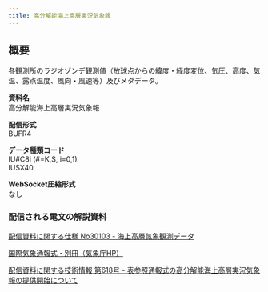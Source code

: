 ```yaml
---
title: 高分解能海上高層実況気象報
---
```


## 概要
各観測所のラジオゾンデ観測値（放球点からの緯度・経度変位、気圧、高度、気温、露点温度、風向・風速等）及びメタデータ。

**資料名** <br/>
高分解能海上高層実況気象報

**配信形式** <br/>
BUFR4

**データ種類コード** <br/>
IU#C8i (#=K,S, i=0,1) <br/> 
IUSX40

**WebSocket圧縮形式** <br/>
なし

### 配信される電文の解説資料
[配信資料に関する仕様 No30103 - 海上高層気象観測データ](https://www.data.jma.go.jp/suishin/shiyou/pdf/no30103)


[国際気象通報式・別冊（気象庁HP）](https://www.jma.go.jp/jma/kishou/books/tsuhoshiki/tsuhoshiki.html)


[配信資料に関する技術情報 第618号 - 表参照通報式の高分解能海上高層実況気象報の提供開始について](https://dmdata.jp/docs/jma/technical/618.pdf)
